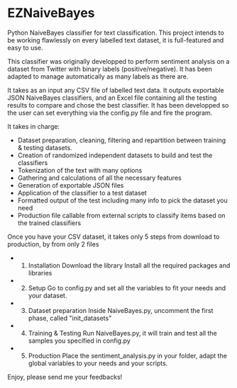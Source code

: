 # EZNaiveBayes

Python NaiveBayes classifier for text classification.
This project intends to be working flawlessly on every labelled text dataset, it is full-featured and easy to use.

This classifier was originally developped to perform sentiment analysis on a dataset from Twitter with binary labels (positive/negative). 
It has been adapted to manage automatically as many labels as there are.

It takes as an input any CSV file of labelled text data.
It outputs exportable JSON NaiveBayes classifiers, and an Excel file containing all the testing results to compare and chose the  best classifier.
It has been developped so the user can set everything via the config.py file and fire the program.

It takes in charge:
- Dataset preparation, cleaning, filtering and repartition between training & testing datasets.
- Creation of randomized independent datasets to build and test the classifiers
- Tokenization of the text with many options
- Gathering and calculations of all the necessary features
- Generation of exportable JSON files
- Application of the classifier to a test dataset
- Formatted output of the test including many info to pick the dataset you need
- Production file callable from external scripts to classify items based on the trained classifiers

Once you have your CSV dataset, it takes only 5 steps from download to production, by  from only 2 files

- 1. Installation
Download the library
Install all the required packages and libraries

- 2. Setup
Go to config.py and set all the variables to fit your needs and your dataset.

- 3. Dataset preparation
Inside NaiveBayes.py, uncomment the first phase, called "init_datasets"

- 4. Training & Testing
Run NaiveBayes.py, it will train and test all the samples you specified in config.py

- 5. Production
Place the sentiment_analysis.py in your folder, adapt the global variables to your needs and your scripts.

Enjoy, please send me your feedbacks!
